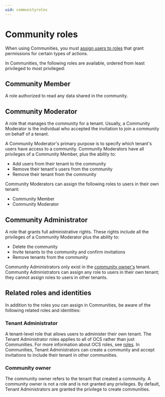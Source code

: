 ```yaml
---
uid: communityroles
---
```


# Community roles

When using Communities, you must [assign users to roles](xref:managecommunityusers#assign-user-roles) that grant permissions for certain types of actions.

In Communities, the following roles are available, ordered from least privileged to most privileged:

## Community Member

A role authorized to read any data shared in the community.

## Community Moderator

A role that manages the community for a tenant. Usually, a Community Moderator is the individual who accepted the invitation to join a community on behalf of a tenant. 

A Community Moderator's primary purpose is to specify which tenant's users have access to a community. Community Moderators have all privileges of a Community Member, plus the ability to:  

- Add users from their tenant to the community
- Remove their tenant's users from the community
- Remove their tenant from the community

Community Moderators can assign the following roles to users in their own tenant:

- Community Member
- Community Moderator

## Community Administrator

A role that grants full administrative rights. These rights include all the privileges of a Community Moderator plus the ability to:

- Delete the community
- Invite tenants to the community and confirm invitations
- Remove tenants from the community

Community Administrators only exist in the [community owner's](#community-owner) tenant. Community Administrators can assign any role to users in their own tenant; they cannot assign roles to users in other tenants.

## Related roles and identities

In addition to the roles you can assign in Communities, be aware of the following related roles and identities:

### Tenant Administrator

A tenant-level role that allows users to administer their own tenant. The Tenant Administrator roles applies to all of OCS rather than just Communities. For more information about OCS roles, see [roles](xref:ccRoles). In Communities, Tenant Administrators can create a community and accept invitations to include their tenant in other communities.

### Community owner

The community owner refers to the tenant that created a community. A community owner is not a role and is not granted any privileges. By default, Tenant Administrators are granted the privilege to create communities.
